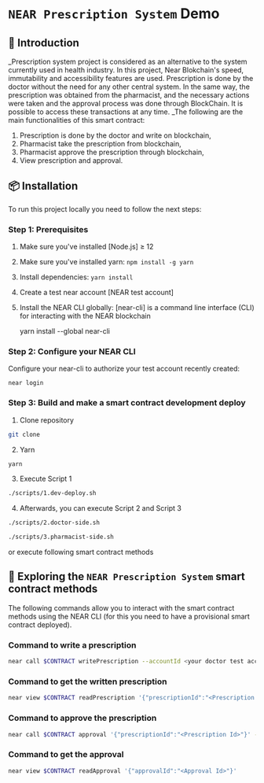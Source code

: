 # `NEAR Prescription System` Demo

## 📄 Introduction

\_Prescription system project is considered as an alternative to the system currently used in health industry. In this project, Near Blokchain's speed, immutability and accessibility features are used. Prescription is done by the doctor without the need for any other central system. In the same way, the prescription was obtained from the pharmacist, and the necessary actions were taken and the approval process was done through BlockChain. It is possible to access these transactions at any time.
\_The following are the main functionalities of this smart contract:

1. Prescription is done by the doctor and write on blockchain,
2. Pharmacist take the prescription from blockchain,
3. Pharmacist approve the prescription through blockchain,
4. View prescription and approval.

## 📦 Installation

To run this project locally you need to follow the next steps:

### Step 1: Prerequisites

1. Make sure you've installed [Node.js] ≥ 12
2. Make sure you've installed yarn: `npm install -g yarn`
3. Install dependencies: `yarn install`
4. Create a test near account [NEAR test account]
5. Install the NEAR CLI globally: [near-cli] is a command line interface (CLI) for interacting with the NEAR blockchain

   yarn install --global near-cli

### Step 2: Configure your NEAR CLI

Configure your near-cli to authorize your test account recently created:

    near login

### Step 3: Build and make a smart contract development deploy

1. Clone repository

```bash
git clone
```

2. Yarn

```bash
yarn
```

3. Execute Script 1

```bash
./scripts/1.dev-deploy.sh
```

4. Afterwards, you can execute Script 2 and Script 3

```bash
./scripts/2.doctor-side.sh
```

```bash
./scripts/3.pharmacist-side.sh
```

or execute following smart contract methods

## 📑 Exploring the `NEAR Prescription System` smart contract methods

The following commands allow you to interact with the smart contract methods using the NEAR CLI (for this you need to have a provisional smart contract deployed).

### Command to write a prescription

```bash
near call $CONTRACT writePrescription --accountId <your doctor test account>
```

### Command to get the written prescription

```bash
near view $CONTRACT readPrescription '{"prescriptionId":"<Prescription Id>"}'
```

### Command to approve the prescription

```bash
near call $CONTRACT approval '{"prescriptionId":"<Prescription Id>"}' --accountId <your pharmacist test account>
```

### Command to get the approval

```bash
near view $CONTRACT readApproval '{"approvalId":"<Approval Id>"}'
```
